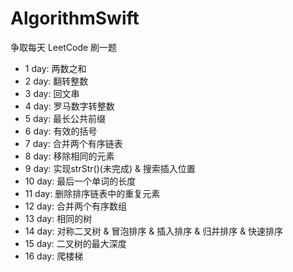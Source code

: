 # AlgorithmSwift
争取每天 LeetCode 刷一题

- 1  day: 两数之和
- 2  day: 翻转整数
- 3  day: 回文串
- 4  day: 罗马数字转整数
- 5  day: 最长公共前缀
- 6  day: 有效的括号
- 7  day: 合并两个有序链表
- 8  day: 移除相同的元素
- 9  day: 实现strStr()(未完成) & 搜索插入位置
- 10 day: 最后一个单词的长度
- 11 day: 删除排序链表中的重复元素
- 12 day: 合并两个有序数组
- 13 day: 相同的树
- 14 day: 对称二叉树 & 冒泡排序 & 插入排序 & 归并排序 & 快速排序
- 15 day: 二叉树的最大深度
- 16 day: 爬楼梯